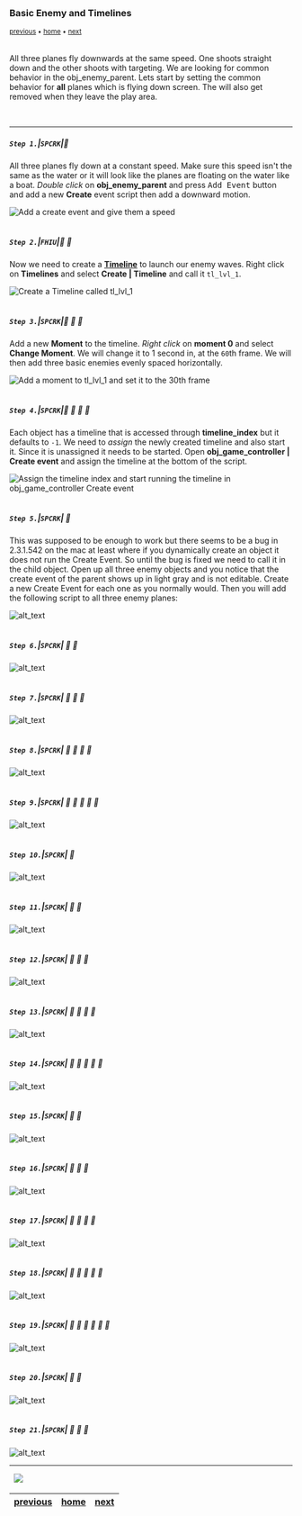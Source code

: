 <img src="https://via.placeholder.com/1000x4/45D7CA/45D7CA" alt="drawing" height="4px"/>

### Basic Enemy and Timelines

<sub>[previous](../preparing-enemies/README.md#user-content-setting-up-three-enemy-types) • [home](../README.md#user-content-gms2-top-down-shooter) • [next](../shooting/README.md#user-content-shooting)</sub>

<img src="https://via.placeholder.com/1000x4/45D7CA/45D7CA" alt="drawing" height="4px"/>

All three planes fly downwards at the same speed. One shoots straight down and the other shoots with targeting. We are looking for common behavior in the obj_enemy_parent.  Lets start by setting the common behavior for **all** planes which is flying down screen. The will also get removed when they leave the play area.

<br>

---


##### `Step 1.`\|`SPCRK`|:small_blue_diamond:

All three planes fly down at a constant speed. Make sure this speed isn't the same as the water or it will look like the planes are floating on the water like a boat. *Double click* on **obj_enemy_parent** and press <kbd>Add Event</kbd> button and add a new **Create** event script then add a downward motion.

![Add a create event and give them a speed](images/EnemyParentCreateEvent.png)

<img src="https://via.placeholder.com/500x2/45D7CA/45D7CA" alt="drawing" height="2px" alt = ""/>

##### `Step 2.`\|`FHIU`|:small_blue_diamond: :small_blue_diamond: 

Now we need to create a **[Timeline](https://manual.yoyogames.com/The_Asset_Editors/Timelines.htm)** to launch our enemy waves. Right click on **Timelines** and select **Create | Timeline** and call it `tl_lvl_1`.

![Create a Timeline called tl_lvl_1](images/tl_lvl_1.png)

<img src="https://via.placeholder.com/500x2/45D7CA/45D7CA" alt="drawing" height="2px" alt = ""/>

##### `Step 3.`\|`SPCRK`|:small_blue_diamond: :small_blue_diamond: :small_blue_diamond:

Add a new **Moment** to the timeline.  *Right click* on **moment 0** and select **Change Moment**.  We will change it to 1 second in, at the `60`th frame.  We will then add three basic enemies evenly spaced horizontally. 

![Add a moment to tl_lvl_1 and set it to the 30th frame](images/SpawnThreeShipInTimeline.png)

<img src="https://via.placeholder.com/500x2/45D7CA/45D7CA" alt="drawing" height="2px" alt = ""/>

##### `Step 4.`\|`SPCRK`|:small_blue_diamond: :small_blue_diamond: :small_blue_diamond: :small_blue_diamond:

Each object has a timeline that is accessed through **timeline_index** but it defaults to `-1`.  We need to *assign* the newly created timeline and also start it.  Since it is unassigned it needs to be started.  Open **obj_game_controller | Create event** and assign the timeline at the bottom of the script.

![Assign the timeline index and start running the timeline in obj_game_controller Create event](images/StartTimelineController.png)

<img src="https://via.placeholder.com/500x2/45D7CA/45D7CA" alt="drawing" height="2px" alt = ""/>

##### `Step 5.`\|`SPCRK`| :small_orange_diamond:

This was supposed to be enough to work but there seems to be a bug in 2.3.1.542 on the mac at least where if you dynamically create an object it does not run the Create Event.  So until the bug is fixed we need to call it in the child object.  Open up all three enemy objects and you notice that the create event of the parent shows up in light gray and is not editable.  Create a new Create Event for each one as you normally would. Then you will add the following script to all three enemy planes:

![alt_text](images/.png)

<img src="https://via.placeholder.com/500x2/45D7CA/45D7CA" alt="drawing" height="2px" alt = ""/>

##### `Step 6.`\|`SPCRK`| :small_orange_diamond: :small_blue_diamond:

![alt_text](images/.png)

<img src="https://via.placeholder.com/500x2/45D7CA/45D7CA" alt="drawing" height="2px" alt = ""/>

##### `Step 7.`\|`SPCRK`| :small_orange_diamond: :small_blue_diamond: :small_blue_diamond:

![alt_text](images/.png)

<img src="https://via.placeholder.com/500x2/45D7CA/45D7CA" alt="drawing" height="2px" alt = ""/>

##### `Step 8.`\|`SPCRK`| :small_orange_diamond: :small_blue_diamond: :small_blue_diamond: :small_blue_diamond:

![alt_text](images/.png)

<img src="https://via.placeholder.com/500x2/45D7CA/45D7CA" alt="drawing" height="2px" alt = ""/>

##### `Step 9.`\|`SPCRK`| :small_orange_diamond: :small_blue_diamond: :small_blue_diamond: :small_blue_diamond: :small_blue_diamond:

![alt_text](images/.png)

<img src="https://via.placeholder.com/500x2/45D7CA/45D7CA" alt="drawing" height="2px" alt = ""/>

##### `Step 10.`\|`SPCRK`| :large_blue_diamond:

![alt_text](images/.png)

<img src="https://via.placeholder.com/500x2/45D7CA/45D7CA" alt="drawing" height="2px" alt = ""/>

##### `Step 11.`\|`SPCRK`| :large_blue_diamond: :small_blue_diamond: 

![alt_text](images/.png)

<img src="https://via.placeholder.com/500x2/45D7CA/45D7CA" alt="drawing" height="2px" alt = ""/>


##### `Step 12.`\|`SPCRK`| :large_blue_diamond: :small_blue_diamond: :small_blue_diamond: 

![alt_text](images/.png)

<img src="https://via.placeholder.com/500x2/45D7CA/45D7CA" alt="drawing" height="2px" alt = ""/>

##### `Step 13.`\|`SPCRK`| :large_blue_diamond: :small_blue_diamond: :small_blue_diamond:  :small_blue_diamond: 

![alt_text](images/.png)

<img src="https://via.placeholder.com/500x2/45D7CA/45D7CA" alt="drawing" height="2px" alt = ""/>

##### `Step 14.`\|`SPCRK`| :large_blue_diamond: :small_blue_diamond: :small_blue_diamond: :small_blue_diamond:  :small_blue_diamond: 

![alt_text](images/.png)

<img src="https://via.placeholder.com/500x2/45D7CA/45D7CA" alt="drawing" height="2px" alt = ""/>

##### `Step 15.`\|`SPCRK`| :large_blue_diamond: :small_orange_diamond: 

![alt_text](images/.png)

<img src="https://via.placeholder.com/500x2/45D7CA/45D7CA" alt="drawing" height="2px" alt = ""/>

##### `Step 16.`\|`SPCRK`| :large_blue_diamond: :small_orange_diamond:   :small_blue_diamond: 

![alt_text](images/.png)

<img src="https://via.placeholder.com/500x2/45D7CA/45D7CA" alt="drawing" height="2px" alt = ""/>

##### `Step 17.`\|`SPCRK`| :large_blue_diamond: :small_orange_diamond: :small_blue_diamond: :small_blue_diamond:

![alt_text](images/.png)

<img src="https://via.placeholder.com/500x2/45D7CA/45D7CA" alt="drawing" height="2px" alt = ""/>

##### `Step 18.`\|`SPCRK`| :large_blue_diamond: :small_orange_diamond: :small_blue_diamond: :small_blue_diamond: :small_blue_diamond:

![alt_text](images/.png)

<img src="https://via.placeholder.com/500x2/45D7CA/45D7CA" alt="drawing" height="2px" alt = ""/>

##### `Step 19.`\|`SPCRK`| :large_blue_diamond: :small_orange_diamond: :small_blue_diamond: :small_blue_diamond: :small_blue_diamond: :small_blue_diamond:

![alt_text](images/.png)

<img src="https://via.placeholder.com/500x2/45D7CA/45D7CA" alt="drawing" height="2px" alt = ""/>

##### `Step 20.`\|`SPCRK`| :large_blue_diamond: :large_blue_diamond:

![alt_text](images/.png)

<img src="https://via.placeholder.com/500x2/45D7CA/45D7CA" alt="drawing" height="2px" alt = ""/>

##### `Step 21.`\|`SPCRK`| :large_blue_diamond: :large_blue_diamond: :small_blue_diamond:

![alt_text](images/.png)

___


<img src="https://via.placeholder.com/1000x4/dba81a/dba81a" alt="drawing" height="4px" alt = ""/>

<img src="https://via.placeholder.com/1000x100/45D7CA/000000/?text=Next Up - Shooting">
<img src="https://via.placeholder.com/1000x4/dba81a/dba81a" alt="drawing" height="4px" alt = ""/>

| [previous](../preparing-enemies/README.md#user-content-setting-up-three-enemy-types)| [home](../README.md#user-content-gms2-top-down-shooter) | [next](../shooting/README.md#user-content-shooting)|
|---|---|---|
